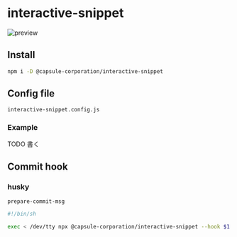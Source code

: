 # interactive-snippet

![preview](./media/preview.gif)

## Install

```bash
npm i -D @capsule-corporation/interactive-snippet
```

## Config file

`interactive-snippet.config.js`

### Example

TODO 書く

## Commit hook

### husky

`prepare-commit-msg`

```bash
#!/bin/sh

exec < /dev/tty npx @capsule-corporation/interactive-snippet --hook $1 || true
```
